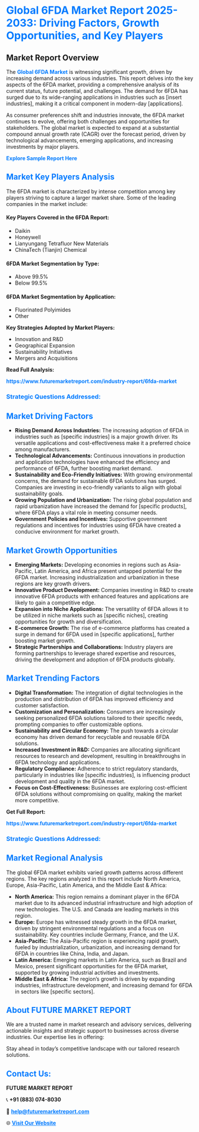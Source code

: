 <h1 style="color: #007BFF;">Global 6FDA Market Report 2025-2033: Driving Factors, Growth Opportunities, and Key Players</h1>

<section id="overview">
<h2>Market Report Overview</h2>
<p>The <a href="https://www.futuremarketreport.com/industry-report/6fda-market" style="color: #007BFF; text-decoration: none;"><strong>Global 6FDA Market</strong></a> is witnessing significant growth, driven by increasing demand across various industries. This report delves into the key aspects of the 6FDA market, providing a comprehensive analysis of its current status, future potential, and challenges. The demand for 6FDA has surged due to its wide-ranging applications in industries such as [insert industries], making it a critical component in modern-day [applications].</p>
<p>As consumer preferences shift and industries innovate, the 6FDA market continues to evolve, offering both challenges and opportunities for stakeholders. The global market is expected to expand at a substantial compound annual growth rate (CAGR) over the forecast period, driven by technological advancements, emerging applications, and increasing investments by major players.</p>
</section>

<section id="overview">
<p><a href="https://www.futuremarketreport.com/request-sample/reportId=46935" style="color: #007BFF; text-decoration: none;"><strong>Explore Sample Report Here</strong></a></p>
</section>

<section id="key-players">
<h2 style="color: #007BFF;">Market Key Players Analysis</h2>
<p>The 6FDA market is characterized by intense competition among key players striving to capture a larger market share. Some of the leading companies in the market include:</p>
<h4>Key Players Covered in the 6FDA Report:</h4>
<ul><li>Daikin</li><li>Honeywell</li><li>Lianyungang Tetrafluor New Materials</li><li>ChinaTech (Tianjin) Chemical</li></ul>
<h4>6FDA Market Segmentation by Type:</h4>
<ul><li>Above 99.5%</li><li>Below 99.5%</li></ul>

<h4>6FDA Market Segmentation by Application:</h4>
<ul><li>Fluorinated Polyimides</li><li>Other</li></ul>
<p><strong>Key Strategies Adopted by Market Players:</strong></p>
<ul>
<li>Innovation and R&D</li>
<li>Geographical Expansion</li>
<li>Sustainability Initiatives</li>
<li>Mergers and Acquisitions</li>
</ul>
</section>

<section>
<p><strong>Read Full Analysis: </strong></p><a href="https://www.futuremarketreport.com/industry-report/6fda-market" style="color: #007BFF; text-decoration: none;"><strong>https://www.futuremarketreport.com/industry-report/6fda-market</strong></a>
<h3 style="color: #007BFF;">Strategic Questions Addressed:</h3>
</section>

<section id="driving-factors">
<h2 style="color: #007BFF;">Market Driving Factors</h2>
<ul>
<li><strong>Rising Demand Across Industries:</strong> The increasing adoption of 6FDA in industries such as [specific industries] is a major growth driver. Its versatile applications and cost-effectiveness make it a preferred choice among manufacturers.</li>
<li><strong>Technological Advancements:</strong> Continuous innovations in production and application technologies have enhanced the efficiency and performance of 6FDA, further boosting market demand.</li>
<li><strong>Sustainability and Eco-Friendly Initiatives:</strong> With growing environmental concerns, the demand for sustainable 6FDA solutions has surged. Companies are investing in eco-friendly variants to align with global sustainability goals.</li>
<li><strong>Growing Population and Urbanization:</strong> The rising global population and rapid urbanization have increased the demand for [specific products], where 6FDA plays a vital role in meeting consumer needs.</li>
<li><strong>Government Policies and Incentives:</strong> Supportive government regulations and incentives for industries using 6FDA have created a conducive environment for market growth.</li>
</ul>
</section>

<section id="growth-opportunities">
<h2 style="color: #007BFF;">Market Growth Opportunities</h2>
<ul>
<li><strong>Emerging Markets:</strong> Developing economies in regions such as Asia-Pacific, Latin America, and Africa present untapped potential for the 6FDA market. Increasing industrialization and urbanization in these regions are key growth drivers.</li>
<li><strong>Innovative Product Development:</strong> Companies investing in R&D to create innovative 6FDA products with enhanced features and applications are likely to gain a competitive edge.</li>
<li><strong>Expansion into Niche Applications:</strong> The versatility of 6FDA allows it to be utilized in niche markets such as [specific niches], creating opportunities for growth and diversification.</li>
<li><strong>E-commerce Growth:</strong> The rise of e-commerce platforms has created a surge in demand for 6FDA used in [specific applications], further boosting market growth.</li>
<li><strong>Strategic Partnerships and Collaborations:</strong> Industry players are forming partnerships to leverage shared expertise and resources, driving the development and adoption of 6FDA products globally.</li>
</ul>
</section>

<section id="trending-factors">
<h2 style="color: #007BFF;">Market Trending Factors</h2>
<ul>
<li><strong>Digital Transformation:</strong> The integration of digital technologies in the production and distribution of 6FDA has improved efficiency and customer satisfaction.</li>
<li><strong>Customization and Personalization:</strong> Consumers are increasingly seeking personalized 6FDA solutions tailored to their specific needs, prompting companies to offer customizable options.</li>
<li><strong>Sustainability and Circular Economy:</strong> The push towards a circular economy has driven demand for recyclable and reusable 6FDA solutions.</li>
<li><strong>Increased Investment in R&D:</strong> Companies are allocating significant resources to research and development, resulting in breakthroughs in 6FDA technology and applications.</li>
<li><strong>Regulatory Compliance:</strong> Adherence to strict regulatory standards, particularly in industries like [specific industries], is influencing product development and quality in the 6FDA market.</li>
<li><strong>Focus on Cost-Effectiveness:</strong> Businesses are exploring cost-efficient 6FDA solutions without compromising on quality, making the market more competitive.</li>
</ul>
</section>

<section>
<p><strong>Get Full Report: </strong></p><a href="https://www.futuremarketreport.com/industry-report/6fda-market" style="color: #007BFF; text-decoration: none;"><strong>https://www.futuremarketreport.com/industry-report/6fda-market</strong></a>
<h3 style="color: #007BFF;">Strategic Questions Addressed:</h3>
</section>


<section id="regional-analysis">
<h2 style="color: #007BFF;">Market Regional Analysis</h2>
<p>The global 6FDA market exhibits varied growth patterns across different regions. The key regions analyzed in this report include North America, Europe, Asia-Pacific, Latin America, and the Middle East & Africa:</p>
<ul>
<li><strong>North America:</strong> This region remains a dominant player in the 6FDA market due to its advanced industrial infrastructure and high adoption of new technologies. The U.S. and Canada are leading markets in this region.</li>
<li><strong>Europe:</strong> Europe has witnessed steady growth in the 6FDA market, driven by stringent environmental regulations and a focus on sustainability. Key countries include Germany, France, and the U.K.</li>
<li><strong>Asia-Pacific:</strong> The Asia-Pacific region is experiencing rapid growth, fueled by industrialization, urbanization, and increasing demand for 6FDA in countries like China, India, and Japan.</li>
<li><strong>Latin America:</strong> Emerging markets in Latin America, such as Brazil and Mexico, present significant opportunities for the 6FDA market, supported by growing industrial activities and investments.</li>
<li><strong>Middle East & Africa:</strong> The region’s growth is driven by expanding industries, infrastructure development, and increasing demand for 6FDA in sectors like [specific sectors].</li>
</ul>
</section>

<footer>
<h2 style="color: #007BFF;">About FUTURE MARKET REPORT</h2>
<p>We are a trusted name in market research and advisory services, delivering actionable insights and strategic support to businesses across diverse industries. Our expertise lies in offering:</p>

<p>Stay ahead in today’s competitive landscape with our tailored research solutions.</p>

<h2 style="color: #007BFF;">Contact Us:</h2>
<p><strong>FUTURE MARKET REPORT</strong></p>
<p>📞 <strong>+91 (883) 074-8030</strong></p>
<p>📧 <strong><a href="mailto:help@futuremarketreport.com" style="color: #007BFF;">help@futuremarketreport.com</a></strong></p>
<p>🌐 <strong><a href="https://www.futuremarketreport.com/" style="color: #007BFF;">Visit Our Website</a></strong></p>
</footer>